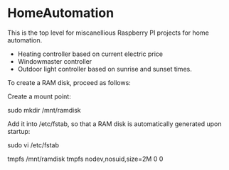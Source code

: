 HomeAutomation
==============

This is the top level for miscanellious Raspberry PI projects for home automation.

* Heating controller based on current electric price
* Windowmaster controller
* Outdoor light controller based on sunrise and sunset times.

To create a RAM disk, proceed as follows:

Create a mount point:

sudo mkdir /mnt/ramdisk

Add it into /etc/fstab, so that a RAM disk is automatically generated upon startup:

sudo vi /etc/fstab

tmpfs /mnt/ramdisk tmpfs nodev,nosuid,size=2M 0 0

